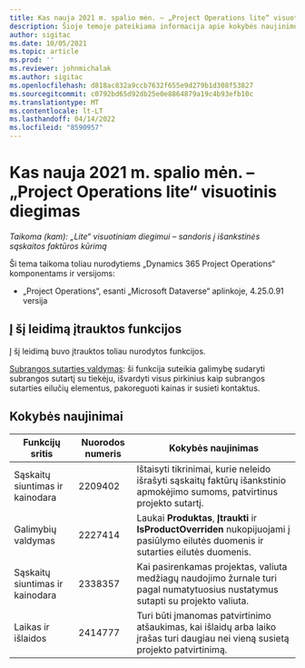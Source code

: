 ```yaml
---
title: Kas nauja 2021 m. spalio mėn. – „Project Operations lite“ visuotinis diegimas
description: Šioje temoje pateikiama informacija apie kokybės naujinimus, pasiekiamus 2021 m. spalio „Project Operations lite“ visuotinio diegimo leidime.
author: sigitac
ms.date: 10/05/2021
ms.topic: article
ms.prod: ''
ms.reviewer: johnmichalak
ms.author: sigitac
ms.openlocfilehash: d818ac832a9ccb7632f655e9d279b1d308f53827
ms.sourcegitcommit: c0792bd65d92db25e0e8864879a19c4b93efb10c
ms.translationtype: MT
ms.contentlocale: lt-LT
ms.lasthandoff: 04/14/2022
ms.locfileid: "8590957"
---
```

# <a name="whats-new-october-2021---project-operations-lite-deployment"></a>Kas nauja 2021 m. spalio mėn. – „Project Operations lite“ visuotinis diegimas

_Taikoma (kam): „Lite“ visuotiniam diegimui – sandoris į išankstinės sąskaitos faktūros kūrimą_

Ši tema taikoma toliau nurodytiems „Dynamics 365 Project Operations“ komponentams ir versijoms:

  - „Project Operations“, esanti „Microsoft Dataverse“ aplinkoje, 4.25.0.91 versija


## <a name="features-included-in-this-release"></a>Į šį leidimą įtrauktos funkcijos

Į šį leidimą buvo įtrauktos toliau nurodytos funkcijos.

[Subrangos sutarties valdymas](../subcontracting/managing-subcontracts-overview.md): ši funkcija suteikia galimybę sudaryti subrangos sutartį su tiekėju, išvardyti visus pirkinius kaip subrangos sutarties eilučių elementus, pakoreguoti kainas ir susieti kontaktus.


## <a name="quality-updates"></a>Kokybės naujinimai

| **Funkcijų sritis** | **Nuorodos numeris** | **Kokybės naujinimas** |
| --- | --- | --- |
| Sąskaitų siuntimas ir kainodara | 2209402 | Ištaisyti tikrinimai, kurie neleido išrašyti sąskaitų faktūrų išankstinio apmokėjimo sumoms, patvirtinus projekto sutartį. |
|  Galimybių valdymas | 2227414 | Laukai **Produktas**, **Įtraukti** ir **IsProductOverriden** nukopijuojami į pasiūlymo eilutės duomenis ir sutarties eilutės duomenis. |
| Sąskaitų siuntimas ir kainodara | 2338357 | Kai pasirenkamas projektas, valiuta medžiagų naudojimo žurnale turi pagal numatytuosius nustatymus sutapti su projekto valiuta. |
| Laikas ir išlaidos | 2414777 | Turi būti įmanomas patvirtinimo atšaukimas, kai išlaidų arba laiko įrašas turi daugiau nei vieną susietą projekto patvirtinimą. |
